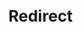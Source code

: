 ﻿---
layout: src/layouts/Redirect.astro
title: Redirect
redirect: https://octopus.com/docs/octopus-rest-api/examples/runbooks/publish-runbook
pubDate:  2023-01-01
navSearch: false
navSitemap: false
navMenu: false
---

